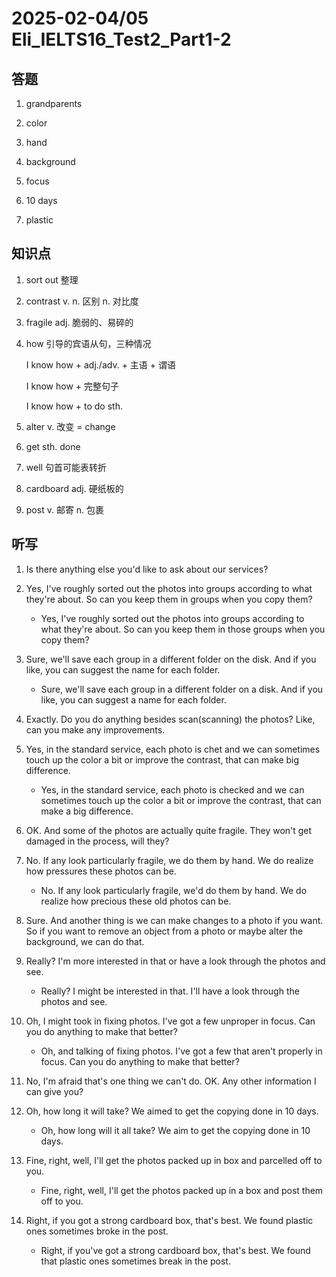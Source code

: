 # 2025-02-04/05 Eli_IELTS16_Test2_Part1-2

## 答题

1. grandparents

2. color

3. hand

4. background

5. focus

6. 10 days

7. plastic

## 知识点

1. sort out 整理

2. contrast v. n. 区别 n. 对比度

3. fragile adj. 脆弱的、易碎的

4. how 引导的宾语从句，三种情况

   I know how + adj./adv. + 主语 + 谓语

   I know how + 完整句子

   I know how + to do sth.

5. alter v. 改变 = change

6. get sth. done

7. well 句首可能表转折

8. cardboard adj. 硬纸板的

9. post v. 邮寄 n. 包裹

## 听写

1. Is there anything else you'd like to ask about our services?

2. Yes, I've roughly sorted out the photos into groups according to what they're about. So can you keep them in groups when you copy them?

   - Yes, I've roughly sorted out the photos into groups according to what they're about. So can you keep them in those groups when you copy them?

3. Sure, we'll save each group in a different folder on the disk. And if you like, you can suggest the name for each folder.

   - Sure, we'll save each group in a different folder on a disk. And if you like, you can suggest a name for each folder.

4. Exactly. Do you do anything besides scan(scanning) the photos? Like, can you make any improvements.

5. Yes, in the standard service, each photo is chet and we can sometimes touch up the color a bit or improve the contrast, that can make big difference.

   - Yes, in the standard service, each photo is checked and we can sometimes touch up the color a bit or improve the contrast, that can make a big difference.

6. OK. And some of the photos are actually quite fragile. They won't get damaged in the process, will they?

7. No. If any look particularly fragile, we do them by hand. We do realize how pressures these photos can be.

   - No. If any look particularly fragile, we'd do them by hand. We do realize how precious these old photos can be.

8. Sure. And another thing is we can make changes to a photo if you want. So if you want to remove an object from a photo or maybe alter the background, we can do that.

9. Really? I'm more interested in that or have a look through the photos and see.

   - Really? I might be interested in that. I'll have a look through the photos and see.

10. Oh, I might took in fixing photos. I've got a few unproper in focus. Can you do anything to make that better?

    - Oh, and talking of fixing photos. I've got a few that aren't properly in focus. Can you do anything to make that better?

11. No, I'm afraid that's one thing we can't do. OK. Any other information I can give you?

12. Oh, how long it will take? We aimed to get the copying done in 10 days.

    - Oh, how long will it all take? We aim to get the copying done in 10 days.

13. Fine, right, well, I'll get the photos packed up in box and parcelled off to you.

    - Fine, right, well, I'll get the photos packed up in a box and post them off to you.

14. Right, if you got a strong cardboard box, that's best. We found plastic ones sometimes broke in the post.

    - Right, if you've got a strong cardboard box, that's best. We found that plastic ones sometimes break in the post.
